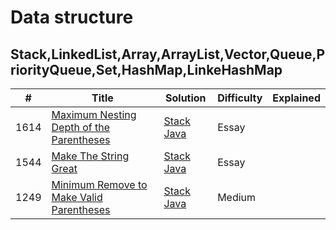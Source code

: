 
# Data structure

## Stack,LinkedList,Array,ArrayList,Vector,Queue,PriorityQueue,Set,HashMap,LinkeHashMap

| # | Title | Solution | Difficulty | Explained | 
|---| ----- | -------- | ---------- | ----------|
|1614|[Maximum Nesting Depth of the Parentheses](https://leetcode.com/problems/maximum-nesting-depth-of-the-parentheses/description/)|[Stack](https://github.com/MuhammedHussein3/Data-Structures/tree/main/Data%20Structures/src/Stack) [Java](https://github.com/MuhammedHussein3/Data-Structures/blob/main/Data%20Structures/src/Stack/MaximumNestingDepthOfTheParentheses.java)|Essay| |
|1544|[Make The String Great](https://leetcode.com/problems/make-the-string-great/description/)|[Stack](https://github.com/MuhammedHussein3/Data-Structures/tree/main/Data%20Structures/src/Stack) [Java](https://github.com/MuhammedHussein3/Data-Structures/blob/main/Data%20Structures/src/Stack/MakeTheStringGreat.java)|Essay| |
|1249|[Minimum Remove to Make Valid Parentheses](https://leetcode.com/problems/minimum-remove-to-make-valid-parentheses/description/)|[Stack](https://github.com/MuhammedHussein3/Data-Structures/tree/main/Data%20Structures/src/Stack) [Java](https://github.com/MuhammedHussein3/Data-Structures/blob/main/Data%20Structures/src/Stack/MinimumRemoveToMakeValidParentheses.java)|Medium| |

